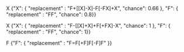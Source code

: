 

X
{"X": { "replacement" : "F+[[X]-X]-F[-FX]+X", "chance": 0.66 }, "F": { "replacement" : "FF", "chance": 0.8}}

X
{"X": { "replacement" : "F-[[X]+X]+F[+FX]-X", "chance": 1 }, "F": { "replacement" : "FF", "chance": 1}}

F
{"F": { "replacement" : "F=F[+F]F[-F]F" }}